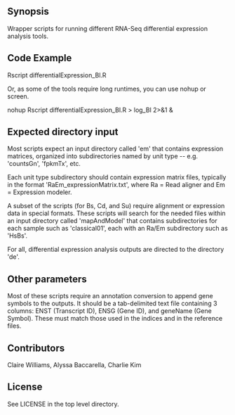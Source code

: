 ## Synopsis

Wrapper scripts for running different RNA-Seq differential expression analysis tools.

## Code Example

Rscript differentialExpression_Bl.R

Or, as some of the tools require long runtimes, you can use nohup or screen.

nohup Rscript differentialExpression_Bl.R > log_Bl 2>&1 &

## Expected directory input

Most scripts expect an input directory called 'em' that contains expression matrices, organized into subdirectories named by unit type -- e.g. 'countsGn', 'fpkmTx', etc.

Each unit type subdirectory should contain expression matrix files, typically in the format 'RaEm_expressionMatrix.txt', where Ra = Read aligner and Em = Expression modeler.

A subset of the scripts (for Bs, Cd, and Su) require alignment or expression data in special formats. These scripts will search for the needed files within an input directory called 'mapAndModel' that contains subdirectories for each sample such as 'classical01', each with an Ra/Em subdirectory such as 'HsBs'.

For all, differential expression analysis outputs are directed to the directory 'de'.

## Other parameters

Most of these scripts require an annotation conversion to append gene symbols to the outputs. It should be a tab-delimited text file containing 3 columns: ENST (Transcript ID), ENSG (Gene ID), and geneName (Gene Symbol). These must match those used in the indices and in the reference files.

## Contributors

Claire Williams, Alyssa Baccarella, Charlie Kim

## License

See LICENSE in the top level directory.
